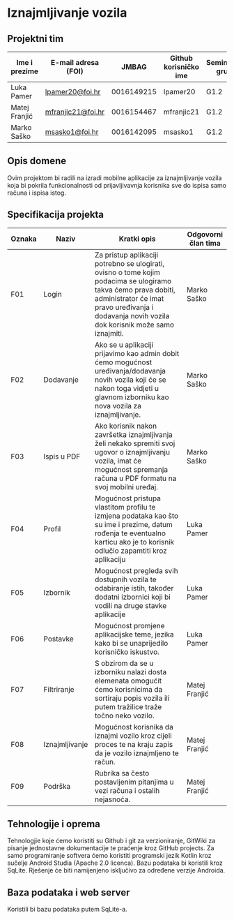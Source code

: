 # Iznajmljivanje vozila

## Projektni tim

Ime i prezime | E-mail adresa (FOI) | JMBAG | Github korisničko ime | Seminarska grupa
------------  | ------------------- | ----- | --------------------- | ----------------
Luka Pamer | lpamer20@foi.hr | 0016149215 | lpamer20 | G1.2
Matej Franjić | mfranjic21@foi.hr | 0016154467 | mfranjic21 | G1.2
Marko Saško | msasko1@foi.hr | 0016142095 | msasko1 | G1.2

## Opis domene
Ovim projektom bi radili na izradi mobilne aplikacije za iznajmljivanje vozila koja bi pokrila funkcionalnosti od prijavljivavnja korisnika sve do ispisa samo računa i ispisa istog.

## Specifikacija projekta

Oznaka | Naziv | Kratki opis | Odgovorni član tima
------ | ----- | ----------- | -------------------
F01 | Login | Za pristup aplikaciji potrebno se ulogirati, ovisno o tome kojim podacima se ulogiramo takva ćemo prava dobiti, administrator će imat pravo uređivanja i dodavanja novih vozila dok korisnik može samo iznajmiti. | Marko Saško
F02 | Dodavanje | Ako se u aplikaciji prijavimo kao admin dobit ćemo mogućnost uređivanja/dodavanja novih vozila koji će se nakon toga vidjeti u glavnom izborniku kao nova vozila za iznajmljivanje. | Marko Saško
F03 | Ispis u PDF | Ako korisnik nakon završetka iznajmljivanja želi nekako spremiti svoj ugovor o iznajmljivanju vozila, imat će mogućnost spremanja računa u PDF formatu na svoj mobilni uređaj. | Marko Saško
F04 | Profil | Mogućnost pristupa vlastitom profilu te izmjena podataka kao što su ime i prezime, datum rođenja te eventualno karticu ako je to korisnik odlučio zapamtiti kroz aplikaciju | Luka Pamer
F05 | Izbornik | Mogućnost pregleda svih dostupnih vozila te odabiranje istih, također dodatni izbornici koji bi vodili na druge stavke aplikacije | Luka Pamer
F06 | Postavke | Mogućnost promjene aplikacijske teme, jezika kako bi se unaprijedilo korisničko iskustvo. | Luka Pamer
F07 | Filtriranje | S obzirom da se u izborniku nalazi dosta elemenata omogućit ćemo korisnicima da sortiraju popis vozila ili putem tražilice traže točno neko vozilo. | Matej Franjić
F08 | Iznajmljivanje | Mogućnost korisnika da iznajmi vozilo kroz cijeli proces te na kraju zapis da je vozilo iznajmljeno te račun. | Matej Franjić
F09 | Podrška | Rubrika sa često postavljenim pitanjima u vezi računa i ostalih nejasnoća. | Matej Franjić

## Tehnologije i oprema
Tehnologjie koje ćemo koristiti su Github i git za verzioniranje, GitWiki za pisanje jednostavne dokumentacije te praćenje kroz GitHub projects. Za samo programiranje softvera ćemo koristiti programski jezik Kotlin kroz sučelje Android Studia (Apache 2.0 licenca). Bazu podataka bi koristili kroz SqLite. Rješenje će biti namijenjeno isključivo za određene verzije Androida.

## Baza podataka i web server
Koristili bi bazu podataka putem SqLite-a.
